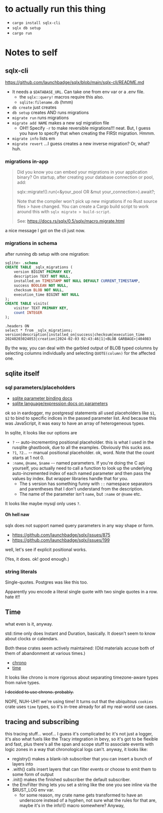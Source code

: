 # to actually run this thing

- `cargo install sqlx-cli`
- `sqlx db setup`
- `cargo run`

# Notes to self

## sqlx-cli

<https://github.com/launchbadge/sqlx/blob/main/sqlx-cli/README.md>

- It needs a `$DATABASE_URL`. Can take one from env var or a .env file.
    - the `sqlx::query!` macros require this also.
    - `sqlite:filename.db` (hmm)
- `db create` just creates
- `db setup` creates AND runs migrations
- `migrate run` runs migrations
- `migrate add NAME` makes a new sql migration file
    - OH!! Specify `-r` to make reversible migrations!!! neat. But, I guess you have to specify that when creating the FIRSt migration. Hmmm.
- `migrate info` lists em
- `migrate revert` ...I guess creates a new inverse migration? Or, what? huh.

### migrations in-app

> Did you know you can embed your migrations in your application binary?
> On startup, after creating your database connection or pool, add:
>
> sqlx::migrate!().run(<&your_pool OR &mut your_connection>).await?;
>
> Note that the compiler won't pick up new migrations if no Rust source files > have changed.
> You can create a Cargo build script to work around this with `sqlx migrate > build-script`.
>
> See: https://docs.rs/sqlx/0.5/sqlx/macro.migrate.html

a nice message I got on the cli just now.

### migrations in schema

after running db setup with one migration:

```sql
sqlite> .schema
CREATE TABLE _sqlx_migrations (
    version BIGINT PRIMARY KEY,
    description TEXT NOT NULL,
    installed_on TIMESTAMP NOT NULL DEFAULT CURRENT_TIMESTAMP,
    success BOOLEAN NOT NULL,
    checksum BLOB NOT NULL,
    execution_time BIGINT NOT NULL
);
CREATE TABLE visits(
    visitor TEXT PRIMARY KEY,
    count INTEGER
);
```

```
.headers ON
select * from _sqlx_migrations;
version|description|installed_on|success|checksum|execution_time
20240203024053|creation|2024-02-03 02:43:46|1|<BLOB GARBAGE>|404083
```

By the way, you can deal with the garbled output of BLOB typed columns by selecting columns individually and selecting `QUOTE(column)` for the affected one.

## sqlite itself

### sql parameters/placeholders

- [sqlite parameter binding docs](https://sqlite.org/c3ref/bind_blob.html)
- [sqlite language/expression docs on parameters](https://sqlite.org/lang_expr.html#varparam)

ok so in eardogger, my postgresql statements all used placeholders like `$1`, `$2` to bind to specific indices in the passed parameter list. And because this was JavaScript, it was easy to have an array of heterogeneous types.

In sqlite, it looks like our options are

- `?` -- auto-incrementing positional placeholder. this is what I used in the rusqlite ghastbook, due to all the examples. Obviously this sucks ass.
- `?1`, `?2`... -- manual positional placeholder. ok, word. Note that the count starts at 1 not 0.
- `:name`, `@name`, `$name` -- named parameters. If you're doing the C api yourself, you actually need to call a function to look up the underlying auto-incremented index of each named parameter and then pass the values by index. But wrapper libraries handle that for you.
    - The `$` version has something funny with `::` namespace separators and parentheses that I don't understand from the description.
    - The name of the parameter isn't `name`, but `:name` or `@name` etc.

It looks like maybe mysql only uses `?`.

#### Oh hell naw

sqlx does not support named query parameters in any way shape or form.

- <https://github.com/launchbadge/sqlx/issues/875>
- <https://github.com/launchbadge/sqlx/issues/199>

well, let's see if explicit positional works.

(Yes, it does. ok! good enough.)

### string literals

Single-quotes. Postgres was like this too.

Apparently you encode a literal single quote with two single quotes in a row. hate it!!

## Time

what even is it, anyway.

std::time only does Instant and Duration, basically. It doesn't seem to know about clocks or calendars.

Both these crates seem actively maintained: (Old materials accuse both of them of abandonment at various times.)

- [chrono](https://github.com/chronotope/chrono)
- [time](https://github.com/time-rs/time)

It looks like chrono is more rigorous about separating timezone-aware types from naïve types.

<del>I decided to use chrono. probably.</del>

NOPE, NUH-UH!! we're using time! It turns out that the ubiquitous `cookies` crate uses `time` types, so it's in-tree already for all my real-world use cases.

## tracing and subscribing

this tracing stuff... woof... I guess it's complicated bc it's not just a logger, it's also what fuels like the Tracy integration in bevy, so it's got to be flexible and fast, plus there's all the span and scope stuff to associate events with logic zones in a way that chronological logs can't. anyway, it looks like:

- registry() makes a blank-ish subscriber that you can insert a bunch of layers into
- .with() calls insert layers that can filter events or choose to emit them to some form of output
- .init() makes the finished subscriber the default subscriber.
- the EnvFilter thing lets you set a string like the one you see inline via the $RUST_LOG env var.
    - for some reason, my crate name gets transformed to have an underscore instead of a hyphen, not sure what the rules for that are, maybe it's in the info!() macro somewhere? Anyway,
